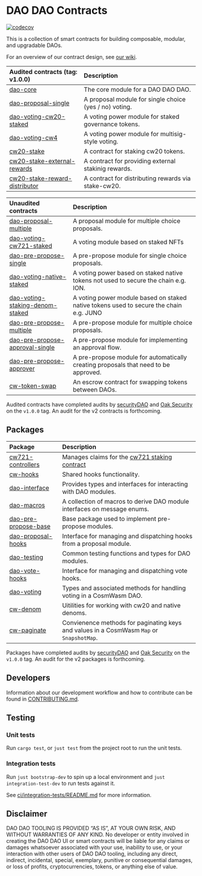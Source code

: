 # DAO DAO Contracts

[![codecov](https://codecov.io/gh/DA0-DA0/dao-contracts/branch/main/graph/badge.svg?token=SCKOIPYZPV)](https://codecov.io/gh/DA0-DA0/dao-contracts)

This is a collection of smart contracts for building composable,
modular, and upgradable DAOs.

For an overview of our contract design, see [our
wiki](https://github.com/DA0-DA0/dao-contracts/wiki/DAO-DAO-Contracts-Design).

| Audited contracts (tag: v1.0.0)                                                | Description                                            |
|:-------------------------------------------------------------------------------|:-------------------------------------------------------|
| [dao-core](contracts/dao-core)                                                 | The core module for a DAO DAO DAO.                     |
| [dao-proposal-single](contracts/proposal/dao-proposal-single)                  | A proposal module for single choice (yes / no) voting. |
| [dao-voting-cw20-staked](contracts/voting/dao-voting-cw20-staked)              | A voting power module for staked governance tokens.    |
| [dao-voting-cw4](contracts/voting/dao-voting-cw4)                              | A voting power module for multisig-style voting.       |
| [cw20-stake](contracts/staking/cw20-stake)                                     | A contract for staking cw20 tokens.                    |
| [cw20-stake-external-rewards](contracts/staking/cw20-stake-external-rewards)   | A contract for providing external stakinig rewards.    |
| [cw20-stake-reward-distributor](contracts/staking/cw20-stake-external-rewards) | A contract for distributing rewards via stake-cw20.    |

| Unaudited contracts                                                                      | Description                                                                            |
|:-----------------------------------------------------------------------------------------|:---------------------------------------------------------------------------------------|
| [dao-proposal-multiple](contracts/proposal/dao-proposal-multiple)                        | A proposal module for multiple choice proposals.                                       |
| [dao-voting-cw721-staked](contracts/voting/dao-voting-cw721-staked)                      | A voting module based on staked NFTs                                                   |
| [dao-pre-propose-single](contracts/pre-propose/dao-pre-propose-single)                   | A pre-propose module for single choice proposals.                                      |
| [dao-voting-native-staked](contracts/proposal/dao-voting-native-staked)                  | A voting power based on staked native tokens not used to secure the chain e.g. ION.    |
| [dao-voting-staking-denom-staked](contracts/proposal/dao-voting-staking-denom-staked)    | A voting power module based on staked native tokens used to secure the chain e.g. JUNO |
| [dao-pre-propose-multiple](contracts/pre-propose/dao-pre-propose-multiple)               | A pre-propose module for multiple choice proposals.                                    |
| [dao-pre-propose-approval-single](contracts/pre-propose/dao-pre-propose-approval-single) | A pre-propose module for implementing an approval flow.                                |
| [dao-pre-propose-approver](contracts/pre-propose/dao-pre-propose-approver)               | A pre-propose module for automatically creating proposals that need to be approved.    |
| [cw-token-swap](contracts/external/cw-token-swap)                                        | An escrow contract for swapping tokens between DAOs.                                   |

Audited contracts have completed audits by
[securityDAO](https://github.com/securityDAO/audits/blob/7bb8e4910baaea89fddfc025591658f44adbc27c/cosmwasm/dao-contracts/v0.3%20DAO%20DAO%20audit.pdf)
and [Oak
Security](https://github.com/oak-security/audit-reports/blob/2377ba8cfcfd505283c789d706311b06771d6db4/DAO%20DAO/2022-06-22%20Audit%20Report%20-%20DAO%20DAO%20v1.0.pdf)
on the `v1.0.0` tag. An audit for the v2 contracts is forthcoming.

## Packages

| Package                                               | Description                                                                               |
|:------------------------------------------------------|:------------------------------------------------------------------------------------------|
| [cw721-controllers](packages/cw721-controllers)       | Manages claims for the [cw721 staking contract](contracts/voting/dao-voting-cw721-staked) |
| [cw-hooks](packages/cw-hooks)                       | Shared hooks functionality.                                                               |
| [dao-interface](packages/dao-interface)               | Provides types and interfaces for interacting with DAO modules.                           |
| [dao-macros](packages/dao-macros)                     | A collection of macros to derive DAO module interfaces on message enums.                  |
| [dao-pre-propose-base](packages/dao-pre-propose-base) | Base package used to implement pre-propose modules.                                       |
| [dao-proposal-hooks](packages/dao-proposal-hooks)     | Interface for managing and dispatching hooks from a proposal module.                      |
| [dao-testing](packages/dao-testing)                   | Common testing functions and types for DAO modules.                                       |
| [dao-vote-hooks](packages/dao-vote-hooks)             | Interface for managing and dispatching vote hooks.                                        |
| [dao-voting](packages/dao-voting)                     | Types and associated methods for handling voting in a CosmWasm DAO.                       |
| [cw-denom](packages/cw-denom)                         | Uitilities for working with cw20 and native denoms.                                       |
| [cw-paginate](packages/cw-paginate)                   | Convienence methods for paginating keys and values in a CosmWasm `Map` or `SnapshotMap`.  |

Packages have completed audits by
[securityDAO](https://github.com/securityDAO/audits/blob/7bb8e4910baaea89fddfc025591658f44adbc27c/cosmwasm/dao-contracts/v0.3%20DAO%20DAO%20audit.pdf)
and [Oak
Security](https://github.com/oak-security/audit-reports/blob/2377ba8cfcfd505283c789d706311b06771d6db4/DAO%20DAO/2022-06-22%20Audit%20Report%20-%20DAO%20DAO%20v1.0.pdf)
on the `v1.0.0` tag. An audit for the v2 packages is forthcoming.


## Developers

Information about our development workflow and how to contribute can
be found in [CONTRIBUTING.md](./CONTRIBUTING.md).

## Testing

### Unit tests

Run `cargo test`, or `just test` from the project root to run the unit
tests.

### Integration tests

Run `just bootstrap-dev` to spin up a local environment and `just
integration-test-dev` to run tests against it.

See [ci/integration-tests/README.md](ci/integration_tests/README.md)
for more information.

## Disclaimer

DAO DAO TOOLING IS PROVIDED “AS IS”, AT YOUR OWN RISK, AND WITHOUT
WARRANTIES OF ANY KIND. No developer or entity involved in creating
the DAO DAO UI or smart contracts will be liable for any claims or
damages whatsoever associated with your use, inability to use, or your
interaction with other users of DAO DAO tooling, including any direct,
indirect, incidental, special, exemplary, punitive or consequential
damages, or loss of profits, cryptocurrencies, tokens, or anything
else of value.
